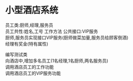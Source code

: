 # 小型酒店系统
员工类:厨师,经理,服务员  
员工共性:姓名,工号 工作方法 公共接口:VIP服务  
厨师,服务员实现接口VIP服务(厨师做菜加量,服务员给顾客倒酒)  
经理有奖金(特有属性)

编写测试类  
向酒店中,增加多名员工(1名经理,1名厨师,两名服务员)  
调用酒店员工的工作功能  
调用酒店员工的VIP服务功能
